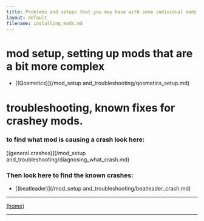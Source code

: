 ```yaml
---
title: Problems and setups that you may have with some individual mods
layout: default
filename: installing_mods.md
---
```

# mod setup, setting up mods that are a bit more complex
 - [(Qosmetics)](/mod_setup and_troubleshooting/qosmetics_setup.md)


# troubleshooting, known fixes for crashey mods.
### to find what mod is causing a crash look here: 
[(general crashes)](/mod_setup and_troubleshooting/diagnosing_what_crash.md)

### Then look here to find the known crashes:
- [(beatleader)](/mod_setup and_troubleshooting/beatleader_crash.md)

****
[(home)](/home.md)

****



